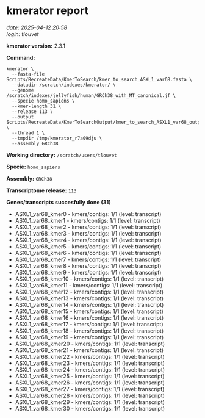 # kmerator report
*date: 2025-04-12 20:58*  
*login: tlouvet*

**kmerator version:** 2.3.1

**Command:**

```
kmerator \
  --fasta-file Scripts/RecreateData/KmerToSearch/kmer_to_search_ASXL1_var68.fasta \
  --datadir /scratch/indexes/kmerator/ \
  --genome /scratch/indexes/jellyfish/human/GRCh38_with_MT_canonical.jf \
  --specie homo_sapiens \
  --kmer-length 31 \
  --release 113 \
  --output Scripts/RecreateData/KmerToSearchOutput/kmer_to_search_ASXL1_var68_output \
  --thread 1 \
  --tmpdir /tmp/kmerator_r7a09dju \
  --assembly GRCh38
```

**Working directory:** `/scratch/users/tlouvet`

**Specie:** `homo_sapiens`

**Assembly:** `GRCh38`

**Transcriptome release:** `113`

**Genes/transcripts succesfully done (31)**

- ASXL1_var68_kmer0 - kmers/contigs: 1/1 (level: transcript)
- ASXL1_var68_kmer1 - kmers/contigs: 1/1 (level: transcript)
- ASXL1_var68_kmer2 - kmers/contigs: 1/1 (level: transcript)
- ASXL1_var68_kmer3 - kmers/contigs: 1/1 (level: transcript)
- ASXL1_var68_kmer4 - kmers/contigs: 1/1 (level: transcript)
- ASXL1_var68_kmer5 - kmers/contigs: 1/1 (level: transcript)
- ASXL1_var68_kmer6 - kmers/contigs: 1/1 (level: transcript)
- ASXL1_var68_kmer7 - kmers/contigs: 1/1 (level: transcript)
- ASXL1_var68_kmer8 - kmers/contigs: 1/1 (level: transcript)
- ASXL1_var68_kmer9 - kmers/contigs: 1/1 (level: transcript)
- ASXL1_var68_kmer10 - kmers/contigs: 1/1 (level: transcript)
- ASXL1_var68_kmer11 - kmers/contigs: 1/1 (level: transcript)
- ASXL1_var68_kmer12 - kmers/contigs: 1/1 (level: transcript)
- ASXL1_var68_kmer13 - kmers/contigs: 1/1 (level: transcript)
- ASXL1_var68_kmer14 - kmers/contigs: 1/1 (level: transcript)
- ASXL1_var68_kmer15 - kmers/contigs: 1/1 (level: transcript)
- ASXL1_var68_kmer16 - kmers/contigs: 1/1 (level: transcript)
- ASXL1_var68_kmer17 - kmers/contigs: 1/1 (level: transcript)
- ASXL1_var68_kmer18 - kmers/contigs: 1/1 (level: transcript)
- ASXL1_var68_kmer19 - kmers/contigs: 1/1 (level: transcript)
- ASXL1_var68_kmer20 - kmers/contigs: 1/1 (level: transcript)
- ASXL1_var68_kmer21 - kmers/contigs: 1/1 (level: transcript)
- ASXL1_var68_kmer22 - kmers/contigs: 1/1 (level: transcript)
- ASXL1_var68_kmer23 - kmers/contigs: 1/1 (level: transcript)
- ASXL1_var68_kmer24 - kmers/contigs: 1/1 (level: transcript)
- ASXL1_var68_kmer25 - kmers/contigs: 1/1 (level: transcript)
- ASXL1_var68_kmer26 - kmers/contigs: 1/1 (level: transcript)
- ASXL1_var68_kmer27 - kmers/contigs: 1/1 (level: transcript)
- ASXL1_var68_kmer28 - kmers/contigs: 1/1 (level: transcript)
- ASXL1_var68_kmer29 - kmers/contigs: 1/1 (level: transcript)
- ASXL1_var68_kmer30 - kmers/contigs: 1/1 (level: transcript)
